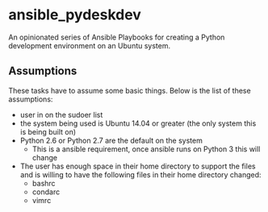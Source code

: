 # ansible_pydeskdev
An opinionated series of Ansible Playbooks for creating a Python development 
environment on an Ubuntu system. 

## Assumptions

These tasks have to assume some basic things.  Below is the list of these 
assumptions:

* user in on the sudoer list
* the system being used is Ubuntu 14.04 or greater (the only system this is 
  being built on)
* Python 2.6 or Python 2.7 are the default on the system
  - This is a ansible requirement, once ansible runs on Python 3 this will 
    change
* The user has enough space in their home directory to support the files and 
  is willing to have the following files in their home directory changed:
  - bashrc
  - condarc
  - vimrc
